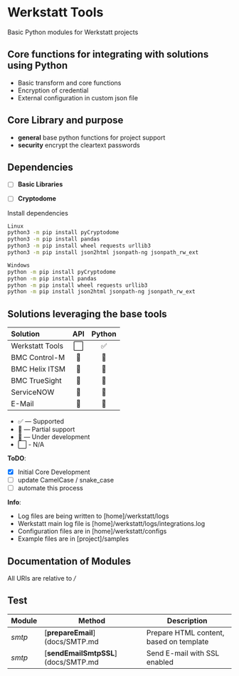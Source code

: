 # Werkstatt Tools
Basic Python modules for Werkstatt projects


## Core functions for integrating with solutions using Python
- Basic transform and core functions
- Encryption of credential 
- External configuration in custom json file

## Core Library and purpose
- **general** base python functions for project support
- **security** encrypt the cleartext passwords

## Dependencies
- [ ] **Basic Libraries**
- [ ] **Cryptodome**


Install dependencies
```bash
Linux
python3 -m pip install pyCryptodome
python3 -m pip install pandas
python3 -m pip install wheel requests urllib3
python3 -m pip install json2html jsonpath-ng jsonpath_rw_ext
```
```bash
Windows
python -m pip install pyCryptodome
python -m pip install pandas
python -m pip install wheel requests urllib3
python -m pip install json2html jsonpath-ng jsonpath_rw_ext 
```

## Solutions leveraging the base tools
| Solution                  | API           | Python        |
| :-------------            | :---:         | :---:         | 
| Werkstatt Tools           | ⬜            | ✅    | 
| BMC Control-M             | 🔶            | 🚧    | 
| BMC Helix ITSM            | 🔶            | 🚧    | 
| BMC TrueSight             | 🔶            | 🚧    | 
| ServiceNOW                | 🔶            | 🚧    | 
| E-Mail                    | 🔶            | 🚧    | 



* ✅ — Supported
* 🔶 — Partial support
* 🚧 — Under development
* ⬜ - N/A ️

**ToDO**: 
- [x] Initial Core Development
- [ ] update CamelCase / snake_case
- [ ] automate this process

**Info**:
- Log files are being written to [home]/werkstatt/logs
- Werkstatt main log file is [home]/werkstatt/logs/integrations.log
- Configuration files are in [home]/werkstatt/configs
- Example files are in [project]/samples  

## Documentation of Modules

All URIs are relative to */*

## Test 

Module | Method | Description
------------ | ------------- | -------------
*smtp* | [**prepareEmail**](docs/SMTP.md     | Prepare HTML content, based on template
*smtp* | [**sendEmailSmtpSSL**](docs/SMTP.md | Send E-mail with SSL enabled
